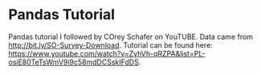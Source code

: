 # Pandas Tutorial

Pandas tutorial I followed by COrey Schafer on YouTUBE. Data came from http://bit.ly/SO-Survey-Download. Tutorial can be found here: https://www.youtube.com/watch?v=ZyhVh-qRZPA&list=PL-osiE80TeTsWmV9i9c58mdDCSskIFdDS.
